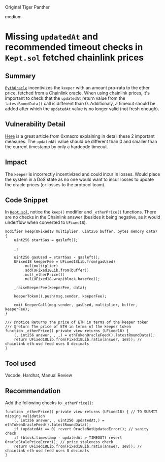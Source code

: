 Original Tiger Panther

medium

# Missing `updatedAt` and recommended timeout checks in `Kept.sol` fetched chainlink prices
## Summary
[`PythOracle`](https://github.com/sherlock-audit/2023-07-perennial/blob/main/perennial-v2/packages/perennial-oracle/contracts/pyth/PythOracle.sol#L127) incentivizes the `keeper` with an amount pro-rata to the ether price, fetched from a Chainlink oracle. When using chainlink prices, it's important to check that the `updatedAt` return value from the `latestRoundData()` call is different than 0. Additionaly, a timeout should be added after which the `updatedAt` value is no longer valid (not fresh enough).

## Vulnerability Detail
[Here](https://0xmacro.com/blog/how-to-consume-chainlink-price-feeds-safely/) is a great article from 0xmacro explaining in detail these 2 important measures. The `updatedAt` value should be different than 0 and smaller than the current timestamp by only a hardcode timeout.

## Impact
The `keeper` is incorrectly incentivized and could incur in losses. Would place the system in a DoS state as no one would want to incur losses to update the oracle prices (or losses to the protocol team).

## Code Snippet
In [`Kept.sol`](https://github.com/sherlock-audit/2023-07-perennial/blob/main/root/contracts/attribute/Kept.sol#L40-L64), notice the `keep()` modifier and `_etherPrice()` functions. There are no checks in the Chainlink answer (besides it being negative, as it would underflow when converted to `UFixed18`).
```solidity
modifier keep(UFixed18 multiplier, uint256 buffer, bytes memory data) {
    uint256 startGas = gasleft();

    _;

    uint256 gasUsed = startGas - gasleft();
    UFixed18 keeperFee = UFixed18Lib.from(gasUsed)
        .mul(multiplier)
        .add(UFixed18Lib.from(buffer))
        .mul(_etherPrice())
        .mul(UFixed18.wrap(block.basefee));

    _raiseKeeperFee(keeperFee, data);

    keeperToken().push(msg.sender, keeperFee);

    emit KeeperCall(msg.sender, gasUsed, multiplier, buffer, keeperFee);
}

/// @notice Returns the price of ETH in terms of the keeper token
/// @return The price of ETH in terms of the keeper token
function _etherPrice() private view returns (UFixed18) {
    (, int256 answer, , ,) = ethTokenOracleFeed().latestRoundData();
    return UFixed18Lib.from(Fixed18Lib.ratio(answer, 1e8)); // chainlink eth-usd feed uses 8 decimals
}
```

## Tool used
Vscode, Hardhat, Manual Review

## Recommendation
Add the following checks to `_etherPrice()`:
```solidity
function _etherPrice() private view returns (UFixed18) { // TO SUBMIT missing validation
    (, int256 answer, , uint256 updatedAt,) = ethTokenOracleFeed().latestRoundData();
    if (updatedAt == 0) revert OracleNotUpdatedError(); // sanity check
    if (block.timestamp - updatedAt > TIMEOUT) revert OracleStalePriceError(); // price staleness check
    return UFixed18Lib.from(Fixed18Lib.ratio(answer, 1e8)); // chainlink eth-usd feed uses 8 decimals
}
```

